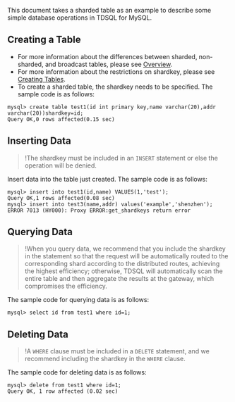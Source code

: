 This document takes a sharded table as an example to describe some simple database operations in TDSQL for MySQL.

## Creating a Table
- For more information about the differences between sharded, non-sharded, and broadcast tables, please see [Overview](https://intl.cloud.tencent.com/document/product/1042/38142).
- For more information about the restrictions on shardkey, please see [Creating Tables](https://intl.cloud.tencent.com/document/product/1042/38506).
- To create a sharded table, the shardkey needs to be specified. The sample code is as follows:
```
mysql> create table test1(id int primary key,name varchar(20),addr varchar(20))shardkey=id;
Query OK,0 rows affected(0.15 sec)
```
		
## Inserting Data
>!The shardkey must be included in an `INSERT` statement or else the operation will be denied.

Insert data into the table just created. The sample code is as follows:
```
mysql> insert into test1(id,name) VALUES(1,'test');
Query OK,1 rows affected(0.08 sec)
mysql> insert into test3(name,addr) values('example','shenzhen');
ERROR 7013 (HY000): Proxy ERROR:get_shardkeys return error
```

## Querying Data
>!When you query data, we recommend that you include the shardkey in the statement so that the request will be automatically routed to the corresponding shard according to the distributed routes, achieving the highest efficiency; otherwise, TDSQL will automatically scan the entire table and then aggregate the results at the gateway, which compromises the efficiency.

The sample code for querying data is as follows:
```
mysql> select id from test1 where id=1;
```

## Deleting Data
>!A `WHERE` clause must be included in a `DELETE` statement, and we recommend including the shardkey in the `WHERE` clause.

The sample code for deleting data is as follows:
```
mysql> delete from test1 where id=1;
Query OK, 1 row affected (0.02 sec)
```
